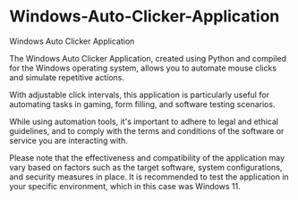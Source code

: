 # Windows-Auto-Clicker-Application
Windows Auto Clicker Application

The Windows Auto Clicker Application, created using Python and compiled for the Windows operating system, allows you to automate mouse clicks and simulate repetitive actions. 

With adjustable click intervals, this application is particularly useful for automating tasks in gaming, form filling, and software testing scenarios. 

While using automation tools, it's important to adhere to legal and ethical guidelines, and to comply with the terms and conditions of the software or service you are interacting with. 

Please note that the effectiveness and compatibility of the application may vary based on factors such as the target software, system configurations, and security measures in place. It is recommended to test the application in your specific environment, which in this case was Windows 11.
